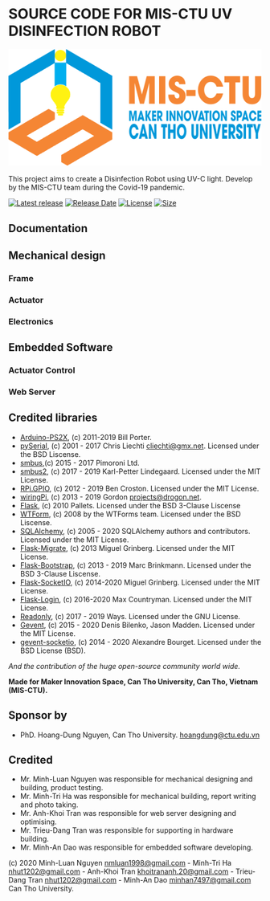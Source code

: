 # SOURCE CODE FOR MIS-CTU UV DISINFECTION ROBOT

[![MIS-CTU logo](/docs/pictures/MIS_CTU.png)](https://mis.ctu.edu.vn/)

This project aims to create a Disinfection Robot using UV-C light.
Develop by the MIS-CTU team during the Covid-19 pandemic.

[![Latest release](https://img.shields.io/github/v/release/minhan74/UV-Robot?include_prereleases)](https://github.com/minhan74/UV-Robot/releases/latest)
[![Release Date](https://img.shields.io/github/release-date-pre/minhan74/UV-Robot)](https://github.com/minhan74/UV-Robot/releases/latest/)
[![License](https://img.shields.io/badge/license-MIT-green)](LICENSE) <!-- [![License](https://img.shields.io/github/license/minhan74/UV-Robot.svg)](LICENSE) -->
[![Size](https://img.shields.io/github/repo-size/minhan74/UV-Robot)](https://github.com/minhan74/UV-Robot/)

## Documentation

<!-- * **[Full Report]**: detailed explaination on how we create this system and how to use it (school scientific research report - in Vietnamese).
* **[Hardware assembling instruction]**: how to re-create the hardware (extracted from the full report - in Vietnamese).
* **[Hardware files]**: ready-to-print parts of the cover and PCB.
* **[ESP32 - How to use the device]**: Guidance on how to properly setup the device for usage (extracted from the full report - in Vietnamese).
* **[ESP32 - Flash Instruction]**: Instruction on how to flash a ready-to-use binary file to esp32 (in English).
* **[ESP32 - Prepare Developing Environment]**: Guidance on how to prepare an appropriate developing environment for esp32 (in English).
* **[Web server - How to use]**: How to use the web server (in Vietnamese).
* **[Web server - Create localhost server]**: How to create a localhost server for locally use (in Vietnamese).
* **[Web server - Create globalhost server]**: How to create a globalhost server for internet use (in Vietnamese). -->

## Mechanical design

### Frame

### Actuator

### Electronics

## Embedded Software

### Actuator Control

### Web Server

## Credited libraries

- [Arduino-PS2X], (c) 2011-2019 Bill Porter.
- [pySerial], (c) 2001 - 2017 Chris Liechti <cliechti@gmx.net>. Licensed under the BSD Liscense.
- [smbus],(c) 2015 - 2017 Pimoroni Ltd.
- [smbus2], (c) 2017 - 2019 Karl-Petter Lindegaard. Licensed under the MIT License.
- [RPi.GPIO], (c) 2012 - 2019 Ben Croston. Licensed under the MIT License.
- [wiringPi], (c) 2013 - 2019 Gordon <projects@drogon.net>.
- [Flask], (c) 2010 Pallets. Licensed under the BSD 3-Clause Liscense
- [WTForm], (c) 2008 by the WTForms team. Licensed under the BSD Liscense.
- [SQLAlchemy], (c) 2005 - 2020 SQLAlchemy authors and contributors. Licensed under the MIT License.
- [Flask-Migrate], (c) 2013 Miguel Grinberg. Licensed under the MIT License.
- [Flask-Bootstrap], (c) 2013 - 2019 Marc Brinkmann. Licensed under the BSD 3-Clause Liscense.
- [Flask-SocketIO], (c) 2014-2020 Miguel Grinberg. Licensed under the MIT License.
- [Flask-Login], (c) 2016-2020 Max Countryman. Licensed under the MIT License.
- [Readonly], (c) 2017 - 2019 Ways. Licensed under the GNU License.
- [Gevent], (c) 2015 - 2020 Denis Bilenko, Jason Madden. Licensed under the MIT License.
- [gevent-socketio], (c) 2014 - 2020 Alexandre Bourget. Licensed under the BSD License (BSD).

 _And the contribution of the huge open-source community world wide._

**Made for Maker Innovation Space, Can Tho University, Can Tho, Vietnam (MIS-CTU).**

## Sponsor by

- PhD. Hoang-Dung Nguyen, Can Tho University. <hoangdung@ctu.edu.vn>

## Credited

- Mr. Minh-Luan Nguyen was responsible for mechanical designing and building, product testing.
- Mr. Minh-Tri Ha was responsible for mechanical building, report writing and photo taking.
- Mr. Anh-Khoi Tran was responsible for web server designing and optimising.
- Mr. Trieu-Dang Tran was responsible for supporting in hardware building.
- Mr. Minh-An Dao was responsible for embedded software developing.

 (c) 2020 Minh-Luan Nguyen <nmluan1998@gmail.com> - Minh-Tri Ha <nhut1202@gmail.com> - Anh-Khoi Tran <khoitrananh.20@gmail.com> - Trieu-Dang Tran <nhut1202@gmail.com> - Minh-An Dao <minhan7497@gmail.com> Can Tho University.

 <!-- Links -->

[Arduino-PS2X]: https://github.com/madsci1016/Arduino-PS2X
[pySerial]: https://github.com/pyserial/pyserial
[smbus]: https://github.com/pimoroni/py-smbus
[smbus2]: https://github.com/kplindegaard/smbus2
[RPi.GPIO]: https://pypi.org/project/RPi.GPIO/
[wiringPi]: http://wiringpi.com/
[Flask]: https://github.com/pallets/flask
[WTForm]: https://github.com/wtforms/wtforms
[SQLAlchemy]: https://github.com/sqlalchemy/sqlalchemy
[Flask-Migrate]: https://github.com/miguelgrinberg/Flask-Migrate
[Flask-Bootstrap]: https://github.com/mbr/flask-bootstrap
[Flask-SocketIO]: https://github.com/miguelgrinberg/Flask-SocketIO
[Flask-Login]: https://github.com/maxcountryman/flask-login
[Readonly]: https://gitlab.com/larsfp/rpi-readonly
[Gevent]: https://pypi.org/project/gevent/
[gevent-socketio]: https://pypi.org/project/gevent-socketio/
